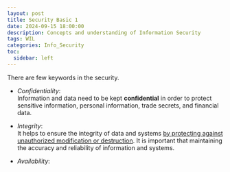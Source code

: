 ```yaml
---
layout: post
title: Security Basic 1 
date: 2024-09-15 18:00:00
description: Concepts and understanding of Information Security
tags: WIL
categories: Info_Security
toc:
  sidebar: left
---
```


There are few keywords in the security.
- *Confidentiality*:  
Information and data need to be kept **confidential** in order to protect sensitive information, personal information, trade secrets, and financial data.  
  
- *Integrity*:  
It helps to ensure the integrity of data and systems <U>by protecting against unauthorized modification or destruction</U>. It is important that maintaining the accuracy and reliability of information and systems.  
  
- *Availability*:  
